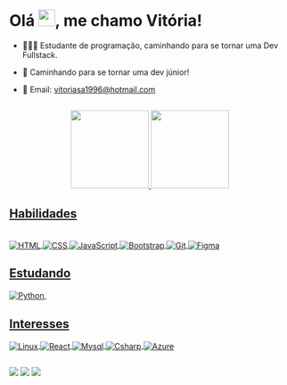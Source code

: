 
<h1 align="left">Olá <img src="https://raw.githubusercontent.com/kaueMarques/kaueMarques/master/hi.gif" height="30px">, me chamo Vitória!</h1>

- 👩🏻‍💻 Estudante de programação, caminhando para se tornar uma Dev Fullstack.

- 🔎 Caminhando para se tornar uma dev júnior! 

- 📝 Email: vitoriasa1996@hotmail.com

##

<div align="center">
  <a href="https://github.com/vewtoria">
  <img height="140em" src="https://github-readme-stats.vercel.app/api?username=vewtoria&show_icons=true&theme=panda&include_all_commits=true&count_private=true"/>
  <img height="140em" src="https://github-readme-stats.vercel.app/api/top-langs/?username=vewtoria&layout=compact&langs_count=7&theme=panda"/>
</div>
  
## Habilidades
  
<div style="display: inline_block"><br>
  <img align="center" alt="HTML" src="https://img.shields.io/badge/HTML5-E34F26?style=for-the-badge&logo=html5&logoColor=white">
  <img align="center" alt="CSS" src="https://img.shields.io/badge/CSS3-1572B6?style=for-the-badge&logo=css3&logoColor=white">
  <img align="center" alt="JavaScript" src="https://img.shields.io/badge/JavaScript-323330?style=for-the-badge&logo=javascript&logoColor=F7DF1E">
  <img align="center" alt="Bootstrap" src="https://img.shields.io/badge/Bootstrap-563D7C?style=for-the-badge&logo=bootstrap&logoColor=white">
  <img align="center" alt="Git" src="https://img.shields.io/badge/Git-E34F26?style=for-the-badge&logo=git&logoColor=white">
  <img align="center" alt="Figma" src="https://img.shields.io/badge/Figma-F24E1E?style=for-the-badge&logo=figma&logoColor=white">
</div>
  
## Estudando 
  
  <div>
    <img align="center" alt="Python" src="https://img.shields.io/badge/Python-14354C?style=for-the-badge&logo=python&logoColor=white">
    <img align="center" alt="" src="https://img.shields.io/badge/React-20232A?style=for-the-badge&logo=react&logoColor=61DAFB">
  </div>
  
## Interesses 
  
  <div>
    <img align="center" alt="Linux" src="https://img.shields.io/badge/Linux-E34F26?style=for-the-badge&logo=linux&logoColor=black">
    <img align="center" alt="React" src="https://img.shields.io/badge/React-20232A?style=for-the-badge&logo=react&logoColor=61DAFB">
    <img align="center" alt="Mysql" src="https://img.shields.io/badge/MySQL-00000F?style=for-the-badge&logo=mysql&logoColor=white">
    <img align="center" alt="Csharp" src="https://img.shields.io/badge/C%23-239120?style=for-the-badge&logo=c-sharp&logoColor=white">
    <img align="center" alt="Azure" src="https://img.shields.io/badge/Microsoft_Azure-0089D6?style=for-the-badge&logo=microsoft-azure&logoColor=white">
  </div>
  
  
  ##
 
<div> 
 <a href="https://discord.com/users/vewtoria#9777" target="_blank"><img src="https://img.shields.io/badge/Discord-7289DA?style=for-the-badge&logo=discord&logoColor=white" target="_blank"></a> 
  <a href = "mailto:vitoriasa0806@gmail.com"><img src="https://img.shields.io/badge/-Gmail-%23333?style=for-the-badge&logo=gmail&logoColor=white" target="_blank"></a>
  <a href="https://www.linkedin.com/in/vit%C3%B3ria-andrade65256/" target="_blank"><img src="https://img.shields.io/badge/-LinkedIn-%230077B5?style=for-the-badge&logo=linkedin&logoColor=white" target="_blank"></a> 
</div>

